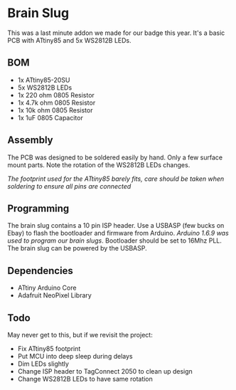 # Brain Slug #

This was a last minute addon we made for our badge this year. It's a basic PCB with ATtiny85 and 5x WS2812B LEDs.

## BOM ##

 * 1x ATtiny85-20SU
 * 5x WS2812B LEDs
 * 1x 220 ohm 0805 Resistor
 * 1x 4.7k ohm 0805 Resistor
 * 1x 10k ohm 0805 Resistor
 * 1x 1uF 0805 Capacitor

## Assembly ##

The PCB was designed to be soldered easily by hand. Only a few surface mount parts. Note the rotation of the WS2812B LEDs changes.

_The footprint used for the ATtiny85 barely fits, care should be taken when soldering to ensure all pins are connected_

## Programming ##

The brain slug contains a 10 pin ISP header. Use a USBASP (few bucks on Ebay) to flash the bootloader and firmware from Arduino. _Arduino 1.6.9 was used to program our brain slugs_. Bootloader should be set to 16Mhz PLL. The brain slug can be powered by the USBASP.

## Dependencies ##

 * ATtiny Arduino Core
 * Adafruit NeoPixel Library

## Todo ##

May never get to this, but if we revisit the project:

 * Fix ATtiny85 footprint
 * Put MCU into deep sleep during delays
 * Dim LEDs slightly
 * Change ISP header to TagConnect 2050 to clean up design
 * Change WS2812B LEDs to have same rotation
